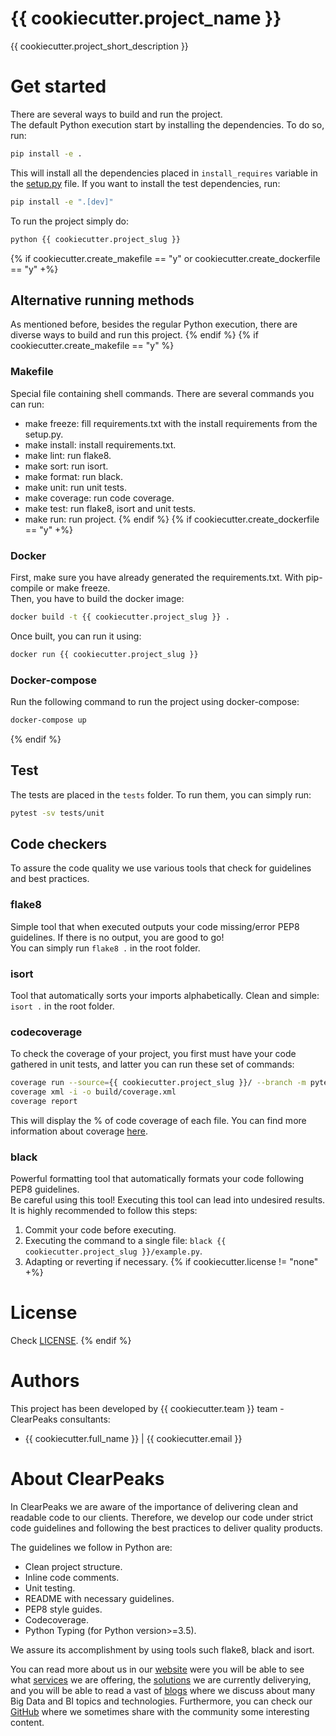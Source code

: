 # {{ cookiecutter.project_name }}

{{ cookiecutter.project_short_description }}

# Get started

There are several ways to build and run the project.\
The default Python execution start by installing the dependencies. To do so, run:

```sh
pip install -e .
```

This will install all the dependencies placed in `install_requires` variable in the [setup.py](setup.py) file. If you want to install the test dependencies, run:

```sh
pip install -e ".[dev]"
```

To run the project simply do:

```sh
python {{ cookiecutter.project_slug }}
```
{% if cookiecutter.create_makefile == "y" or cookiecutter.create_dockerfile == "y" +%}
## Alternative running methods

As mentioned before, besides the regular Python execution, there are diverse ways to build and run this project.
{% endif %}
{% if cookiecutter.create_makefile == "y" %}
### Makefile

Special file containing shell commands. There are several commands you can run:

- make freeze: fill requirements.txt with the install requirements from the setup.py.
- make install: install requirements.txt.
- make lint: run flake8.
- make sort: run isort.
- make format: run black.
- make unit: run unit tests.
- make coverage: run code coverage.
- make test: run flake8, isort and unit tests.
- make run: run project.
{% endif %}
{% if cookiecutter.create_dockerfile == "y" +%}
### Docker

First, make sure you have already generated the requirements.txt. With pip-compile or make freeze.\
Then, you have to build the docker image:

```sh
docker build -t {{ cookiecutter.project_slug }} .
```

Once built, you can run it using:

```sh
docker run {{ cookiecutter.project_slug }}
```

### Docker-compose

Run the following command to run the project using docker-compose:

```sh
docker-compose up
```
{% endif %}
## Test

The tests are placed in the `tests` folder. To run them, you can simply run:

```sh
pytest -sv tests/unit
```

## Code checkers

To assure the code quality we use various tools that check for guidelines and best practices.

### flake8

Simple tool that when executed outputs your code missing/error PEP8 guidelines. If there is no output, you are good to go!\
You can simply run `flake8 .` in the root folder.

### isort

Tool that automatically sorts your imports alphabetically. Clean and simple: `isort .` in the root folder.

### codecoverage

To check the coverage of your project, you first must have your code gathered in unit tests, and latter you can run these set of commands:

```sh
coverage run --source={{ cookiecutter.project_slug }}/ --branch -m pytest tests/unit --junitxml=build/test.xml -v
coverage xml -i -o build/coverage.xml
coverage report
```

This will display the % of code coverage of each file. You can find more information about coverage [here](https://coverage.readthedocs.io/en/coverage-5.5/).

### black

Powerful formatting tool that automatically formats your code following PEP8 guidelines.\
Be careful using this tool! Executing this tool can lead into undesired results.\
It is highly recommended to follow this steps:

1. Commit your code before executing.
2. Executing the command to a single file: `black {{ cookiecutter.project_slug }}/example.py`.
3. Adapting or reverting if necessary.
{% if cookiecutter.license != "none" +%}
# License

Check [LICENSE](LICENSE).
{% endif %}
# Authors

This project has been developed by {{ cookiecutter.team }} team - ClearPeaks consultants:

- {{ cookiecutter.full_name }} | {{ cookiecutter.email }}

# About ClearPeaks

In ClearPeaks we are aware of the importance of delivering clean and readable code to our clients. Therefore, we develop our code under strict code guidelines and following the best practices to deliver quality products.

The guidelines we follow in Python are:

- Clean project structure.
- Inline code comments.
- Unit testing.
- README with necessary guidelines.
- PEP8 style guides.
- Codecoverage.
- Python Typing (for Python version>=3.5).

We assure its accomplishment by using tools such flake8, black and isort.

You can read more about us in our [website](https://www.clearpeaks.com/) were you will be able to see what [services](https://www.clearpeaks.com/bi-services/) we are offering, the [solutions](https://www.clearpeaks.com/bi-solutions-analytic-applications/) we are currently deliverying, and you will be able to read a vast of [blogs](https://www.clearpeaks.com/cp_blog/) where we discuss about many Big Data and BI topics and technologies. Furthermore, you can check our [GitHub](https://github.com/ClearPeaksSL) where we sometimes share with the community some interesting content.
